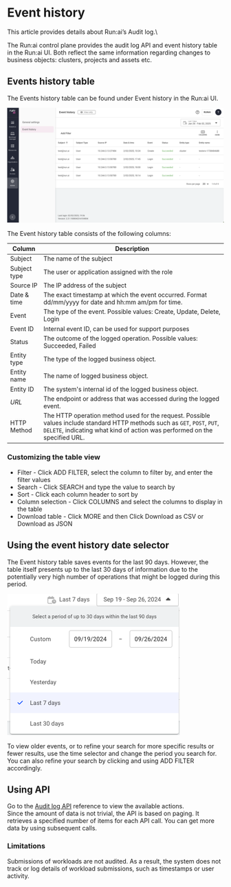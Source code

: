 # Event history

This article provides details about Run:ai’s Audit log.\\

The Run:ai control plane provides the audit log API and event history table in the Run:ai UI. Both reflect the same information regarding changes to business objects: clusters, projects and assets etc.

## Events history table

The Events history table can be found under Event history in the Run:ai UI.

![](../../saas/infrastructure-procedures/img/audit-log-table.png)

The Event history table consists of the following columns:

| Column       | Description                                                                                                                                                                                              |
| ------------ | -------------------------------------------------------------------------------------------------------------------------------------------------------------------------------------------------------- |
| Subject      | The name of the subject                                                                                                                                                                                  |
| Subject type | The user or application assigned with the role                                                                                                                                                           |
| Source IP    | The IP address of the subject                                                                                                                                                                            |
| Date & time  | The exact timestamp at which the event occurred. Format dd/mm/yyyy for date and hh:mm am/pm for time.                                                                                                    |
| Event        | The type of the event. Possible values: Create, Update, Delete, Login                                                                                                                                    |
| Event ID     | Internal event ID, can be used for support purposes                                                                                                                                                      |
| Status       | The outcome of the logged operation. Possible values: Succeeded, Failed                                                                                                                                  |
| Entity type  | The type of the logged business object.                                                                                                                                                                  |
| Entity name  | The name of logged business object.                                                                                                                                                                      |
| Entity ID    | The system's internal id of the logged business object.                                                                                                                                                  |
| _URL_        | The endpoint or address that was accessed during the logged event.                                                                                                                                       |
| HTTP Method  | The HTTP operation method used for the request. Possible values include standard HTTP methods such as `GET`, `POST`, `PUT`, `DELETE`, indicating what kind of action was performed on the specified URL. |

### Customizing the table view

* Filter - Click ADD FILTER, select the column to filter by, and enter the filter values
* Search - Click SEARCH and type the value to search by
* Sort - Click each column header to sort by
* Column selection - Click COLUMNS and select the columns to display in the table
* Download table - Click MORE and then Click Download as CSV or Download as JSON

## Using the event history date selector

The Event history table saves events for the last 90 days. However, the table itself presents up to the last 30 days of information due to the potentially very high number of operations that might be logged during this period.

![](../../saas/infrastructure-procedures/img/audit-log-date-selector.png)

To view older events, or to refine your search for more specific results or fewer results, use the time selector and change the period you search for.\
You can also refine your search by clicking and using ADD FILTER accordingly.

## Using API

Go to the [Audit log API](https://api-docs.run.ai/latest/tag/AuditLogs) reference to view the available actions.\
Since the amount of data is not trivial, the API is based on paging. It retrieves a specified number of items for each API call. You can get more data by using subsequent calls.

### Limitations

Submissions of workloads are not audited. As a result, the system does not track or log details of workload submissions, such as timestamps or user activity.
